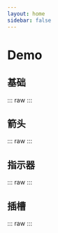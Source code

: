 ```yaml
---
layout: home
sidebar: false
---
```


# Demo

## 基础

::: raw
<Basic></Basic>
:::

## 箭头

::: raw
<Arrow></Arrow>
:::

## 指示器

::: raw
<Indicator></Indicator>
:::

## 插槽

::: raw
  <Slot></Slot>
:::
